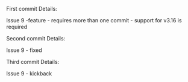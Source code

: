 First commit Details: 

Issue 9 -feature - requires more than one commit - support for v3.16 is required 

Second commit Details:

Issue 9 - fixed


Third commit Details:

Issue 9 - kickback